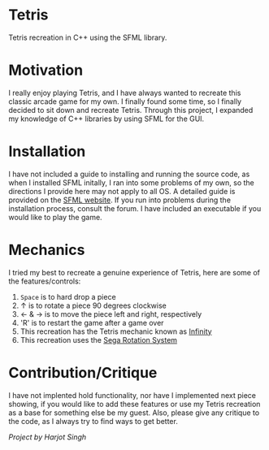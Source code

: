 # Tetris
Tetris recreation in C++ using the SFML library.

# Motivation
I really enjoy playing Tetris, and I have always wanted to recreate this classic arcade game for my own. I finally found some time, so I finally decided to sit down and recreate Tetris. Through this project, I expanded my knowledge of C++ libraries by using SFML for the GUI.

# Installation 
I have not included a guide to installing and running the source code, as when I installed SFML initally, I ran into some problems of my own, so the directions I provide here may not apply to all OS. A detailed guide is provided on the [SFML website](https://www.sfml-dev.org/). If you run into problems during the installation process, consult the forum. I have included an executable if you would like to play the game.

# Mechanics
I tried my best to recreate a genuine experience of Tetris, here are some of the features/controls:
1. `Space` is to hard drop a piece
2. &#8593; is to rotate a piece 90 degrees clockwise
3. &#8592; & &#8594; is to move the piece left and right, respectively
4. 'R' is to restart the game after a game over
5. This recreation has the Tetris mechanic known as [Infinity](https://tetris.fandom.com/wiki/Infinity)
6. This recreation uses the [Sega Rotation System](https://tetris.fandom.com/wiki/Sega_Rotation)

# Contribution/Critique
I have not implented hold functionality, nor have I implemented next piece showing, if you would like to add these features or use my Tetris recreation as a base for something else be my guest. Also, please give any critique to the code, as I always try to find ways to get better.

*Project by Harjot Singh*
